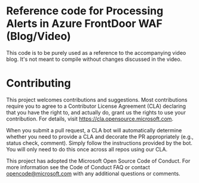 # Reference code for Processing Alerts in Azure FrontDoor WAF (Blog/Video) 
This code is to be purely used as a reference to the accompanying video blog. It's not meant to compile without changes discussed in the video.

# Contributing
This project welcomes contributions and suggestions. Most contributions require you to agree to a
Contributor License Agreement (CLA) declaring that you have the right to, and actually do, grant us
the rights to use your contribution. For details, visit https://cla.opensource.microsoft.com.

When you submit a pull request, a CLA bot will automatically determine whether you need to provide
a CLA and decorate the PR appropriately (e.g., status check, comment). Simply follow the instructions
provided by the bot. You will only need to do this once across all repos using our CLA.

This project has adopted the Microsoft Open Source Code of Conduct.
For more information see the Code of Conduct FAQ or
contact opencode@microsoft.com with any additional questions or comments.
